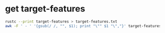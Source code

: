 
# get target-features

```sh
rustc --print target-features > target-features.txt
awk -F ' - ' '{gsub(/ /, "", $1); print "\"" $1 "\","}' target-features.txt
```
